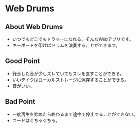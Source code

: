 # Web Drums

## About Web Drums

- いつでもどこでもドラマーになれる、そんなWebアプリです。
- キーボードを叩けばドラムを演奏することができます。

## Good Point

- 録音した音が少しズレていてもズレを直すことができる。
- いいテイクはローカルストレージに保存することができる。
- 音がいい。

## Bad Point

- 一度再生を始めたら終わるまで途中で停止することができない。
- コードはぐちゃぐちゃ。